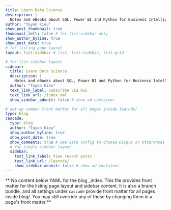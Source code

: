 ```yaml
---
title: Learn Data Science
description: |
  Notes and eBooks about SQL, Power BI and Python for Business Intelligence & Business Analytics.
author: "Tuyen Kieu"
show_post_thumbnail: true
thumbnail_left: false # for list-sidebar only
show_author_byline: true
show_post_date: true
# for listing page layout
layout: list-sidebar # list, list-sidebar, list-grid

# for list-sidebar layout
sidebar:
  title: Learn Data Science
  description: |
    Notes and eBooks about SQL, Power BI and Python for Business Intelligence & Business Analytics.
  author: "Tuyen Kieu"
  text_link_label: Subscribe via RSS
  text_link_url: /index.xml
  show_sidebar_adunit: false # show ad container

# set up common front matter for all pages inside learnds/
type: blog
cascade:
  type: blog
  author: "Tuyen Kieu"
  show_author_byline: true
  show_post_date: true
  show_comments: true # see site config to choose Disqus or Utterances
  # for single-sidebar layout
  sidebar:
    text_link_label: View recent posts
    text_link_url: /learnds/
    show_sidebar_adunit: false # show ad container
---
```


** No content below YAML for the blog \_index. This file provides front matter for the listing page layout and sidebar content. It is also a branch bundle, and all settings under `cascade` provide front matter for all pages inside blog/. You may still override any of these by changing them in a page's front matter.**
